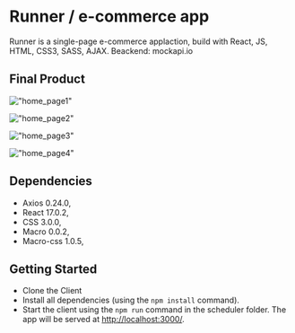 # Runner / e-commerce app

Runner is a single-page e-commerce applaction, build with React, JS, HTML, CSS3, SASS, AJAX. 
Beackend: mockapi.io


## Final Product

!["home_page1"]("")

!["home_page2"]("")

!["home_page3"]("")

!["home_page4"]("")

## Dependencies

- Axios 0.24.0,
- React 17.0.2,
- CSS 3.0.0,
- Macro 0.0.2,
- Macro-css 1.0.5,

## Getting Started

- Clone the Client
- Install all dependencies (using the `npm install` command).
- Start the client using the `npm run` command in the scheduler folder. The app will be served at <http://localhost:3000/>.